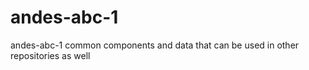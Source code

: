 # andes-abc-1

andes-abc-1 common components and data that can be used in other repositories as well
